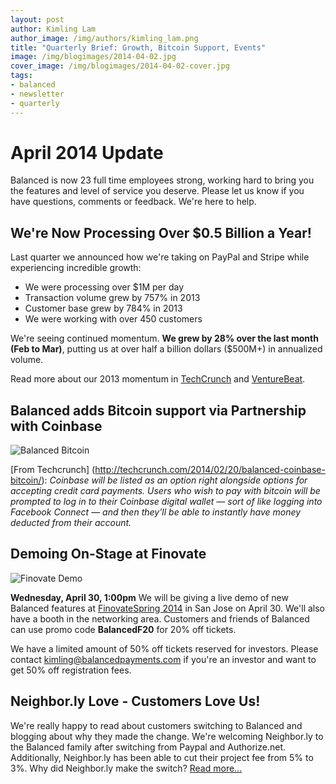 ```yaml
---
layout: post
author: Kimling Lam
author_image: /img/authors/kimling_lam.png
title: "Quarterly Brief: Growth, Bitcoin Support, Events"
image: /img/blogimages/2014-04-02.jpg
cover_image: /img/blogimages/2014-04-02-cover.jpg
tags:
- balanced
- newsletter
- quarterly
---
```


# April 2014 Update

Balanced is now 23 full time employees strong, working hard to bring you the features and level of service you deserve. Please let us know if you have questions, comments or feedback. We're here to help. 

## We're Now Processing Over $0.5 Billion a Year!
Last quarter we announced how we're taking on PayPal and Stripe while experiencing incredible growth:
- We were processing over $1M per day 
- Transaction volume grew by 757% in 2013
- Customer base grew by 784% in 2013
- We were working with over 450 customers

We're seeing continued momentum. **We grew by 28% over the last month (Feb to Mar)**, putting us at over half a billion dollars ($500M+) in annualized volume. 

Read more about our 2013 momentum in [TechCrunch](http://techcrunch.com/2014/01/16/balanced/) and [VentureBeat](http://venturebeat.com/2014/01/09/payments-underdog-balanced-challenges-paypal-and-stripe-with-new-pricing-model-and-momentum/).

## Balanced adds Bitcoin support via Partnership with Coinbase
![Balanced Bitcoin](http://i.imgur.com/VrMilSz.jpg)

[From Techcrunch] (http://techcrunch.com/2014/02/20/balanced-coinbase-bitcoin/): *Coinbase will be listed as an option right alongside options for accepting credit card payments. Users who wish to pay with bitcoin will be prompted to log in to their Coinbase digital wallet — sort of like logging into Facebook Connect — and then they’ll be able to instantly have money deducted from their account.*

## Demoing On-Stage at Finovate
![Finovate Demo](http://i.imgur.com/PQF7sM5.jpg)

**Wednesday, April 30, 1:00pm**
We will be giving a live demo of new Balanced features at [FinovateSpring 2014](http://www.finovate.com/spring2014/) in San Jose on April 30. We'll also have a booth in the networking area. Customers and friends of Balanced can use promo code **BalancedF20** for 20% off tickets.

We have a limited amount of 50% off tickets reserved for investors. Please contact kimling@balancedpayments.com if you're an investor and want to get 50% off registration fees. 

## Neighbor.ly Love - Customers Love Us! 
We're really happy to read about customers switching to Balanced and blogging about why they made the change. We're welcoming Neighbor.ly to the Balanced family after switching from Paypal and Authorize.net. Additionally, Neighbor.ly has been able to cut their project fee from 5% to 3%. Why did Neighbor.ly make the switch? [Read more...](http://blog.neighbor.ly/2014/switching-to-balanced-and-cutting-our-fee)


